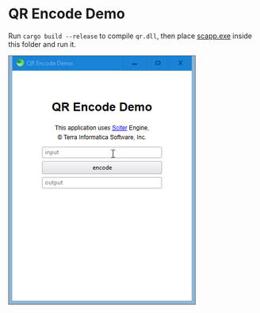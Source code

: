 # QR Encode Demo

Run `cargo build --release` to compile `qr.dll`, then place [scapp.exe](https://github.com/c-smile/sciter-sdk/blob/master/bin.win/x64/scapp.exe) inside this folder and run it.

![preview](preview.gif)
